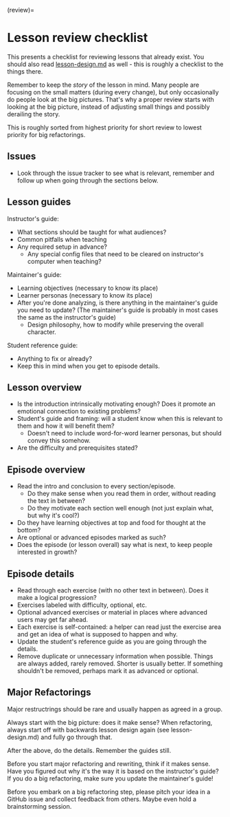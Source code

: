 (review)=

# Lesson review checklist

This presents a checklist for reviewing lessons that already exist.
You should also read [lesson-design.md](lesson-design.md) as well -
this is roughly a checklist to the things there.

Remember to keep the *story* of the lesson in mind.  Many people are
focusing on the small matters (during every change), but only
occasionally do people look at the big pictures.  That's why a proper
review starts with looking at the big picture, instead of adjusting
small things and possibly derailing the story.

This is roughly sorted from highest priority for short review to
lowest priority for big refactorings.


## Issues

- Look through the issue tracker to see what is relevant, remember and
  follow up when going through the sections below.


## Lesson guides

Instructor's guide:

- What sections should be taught for what audiences?
- Common pitfalls when teaching
- Any required setup in advance?
  - Any special config files that need to be cleared on instructor's
    computer when teaching?

Maintainer's guide:

- Learning objectives (necessary to know its place)
- Learner personas (necessary to know its place)
- After you're done analyzing, is there anything in the maintainer's
  guide you need to update?  (The maintainer's guide is probably in
  most cases the same as the instructor's guide)
  - Design philosophy, how to modify while preserving the overall
    character.

Student reference guide:

- Anything to fix or already?
- Keep this in mind when you get to episode details.


## Lesson overview

- Is the introduction intrinsically motivating enough?  Does it
  promote an emotional connection to existing problems?
- Student's guide and framing: will a student know when this is
  relevant to them and how it will benefit them?
  - Doesn't need to include word-for-word learner personas, but should
    convey this somehow.
- Are the difficulty and prerequisites stated?


## Episode overview

- Read the intro and conclusion to every section/episode.
  - Do they make sense when you read them in order, without reading
    the text in between?
  - Do they motivate each section well enough (not just explain what,
    but why it's cool?)
- Do they have learning objectives at top and food for thought at the
  bottom?
- Are optional or advanced episodes marked as such?
- Does the episode (or lesson overall) say what is next, to keep
  people interested in growth?


## Episode details

- Read through each exercise (with no other text in between).  Does it
  make a logical progression?
- Exercises labeled with difficulty, optional, etc.
- Optional advanced exercises or material in places where advanced
  users may get far ahead.
- Each exercise is self-contained: a helper can read just the exercise
  area and get an idea of what is supposed to happen and why.
- Update the student's reference guide as you are going through the
  details.
- Remove duplicate or unnecessary information when possible.  Things
  are always added, rarely removed.  Shorter is usually better.  If
  something shouldn't be removed, perhaps mark it as advanced or
  optional.


## Major Refactorings

Major restructrings should be rare and usually happen as agreed in a
group.

Always start with the big picture: does it make sense?  When
refactoring, always start off with backwards lesson design again (see
lesson-design.md) and fully go through that.

After the above, do the details.  Remember the guides still.

Before you start major refactoring and rewriting, think if it makes
sense.  Have you figured out why it's the way it is based on the
instructor's guide?  If you do a big refactoring, make sure you update
the maintainer's guide!

Before you embark on a big refactoring step, please pitch your idea
in a GitHub issue and collect feedback from others.  Maybe even hold a
brainstorming session.

